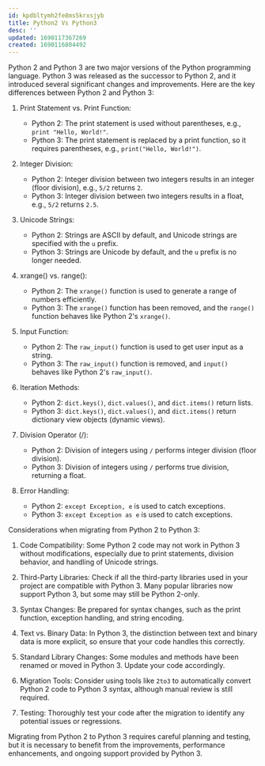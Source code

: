 ```yaml
---
id: kpdbltymh2fe8ms5krxsjyb
title: Python2 Vs Python3
desc: ''
updated: 1690117367269
created: 1690116804492
---
```


Python 2 and Python 3 are two major versions of the Python programming language. Python 3 was released as the successor to Python 2, and it introduced several significant changes and improvements. Here are the key differences between Python 2 and Python 3:

1. Print Statement vs. Print Function:
   - Python 2: The print statement is used without parentheses, e.g., `print "Hello, World!"`.
   - Python 3: The print statement is replaced by a print function, so it requires parentheses, e.g., `print("Hello, World!")`.

2. Integer Division:
   - Python 2: Integer division between two integers results in an integer (floor division), e.g., `5/2` returns `2`.
   - Python 3: Integer division between two integers results in a float, e.g., `5/2` returns `2.5`.

3. Unicode Strings:
   - Python 2: Strings are ASCII by default, and Unicode strings are specified with the `u` prefix.
   - Python 3: Strings are Unicode by default, and the `u` prefix is no longer needed.

4. xrange() vs. range():
   - Python 2: The `xrange()` function is used to generate a range of numbers efficiently.
   - Python 3: The `xrange()` function has been removed, and the `range()` function behaves like Python 2's `xrange()`.

5. Input Function:
   - Python 2: The `raw_input()` function is used to get user input as a string.
   - Python 3: The `raw_input()` function is removed, and `input()` behaves like Python 2's `raw_input()`.

6. Iteration Methods:
   - Python 2: `dict.keys()`, `dict.values()`, and `dict.items()` return lists.
   - Python 3: `dict.keys()`, `dict.values()`, and `dict.items()` return dictionary view objects (dynamic views).

7. Division Operator (/):
   - Python 2: Division of integers using `/` performs integer division (floor division).
   - Python 3: Division of integers using `/` performs true division, returning a float.

8. Error Handling:
   - Python 2: `except Exception, e` is used to catch exceptions.
   - Python 3: `except Exception as e` is used to catch exceptions.

Considerations when migrating from Python 2 to Python 3:

1. Code Compatibility: Some Python 2 code may not work in Python 3 without modifications, especially due to print statements, division behavior, and handling of Unicode strings.

2. Third-Party Libraries: Check if all the third-party libraries used in your project are compatible with Python 3. Many popular libraries now support Python 3, but some may still be Python 2-only.

3. Syntax Changes: Be prepared for syntax changes, such as the print function, exception handling, and string encoding.

4. Text vs. Binary Data: In Python 3, the distinction between text and binary data is more explicit, so ensure that your code handles this correctly.

5. Standard Library Changes: Some modules and methods have been renamed or moved in Python 3. Update your code accordingly.

6. Migration Tools: Consider using tools like `2to3` to automatically convert Python 2 code to Python 3 syntax, although manual review is still required.

7. Testing: Thoroughly test your code after the migration to identify any potential issues or regressions.

Migrating from Python 2 to Python 3 requires careful planning and testing, but it is necessary to benefit from the improvements, performance enhancements, and ongoing support provided by Python 3.